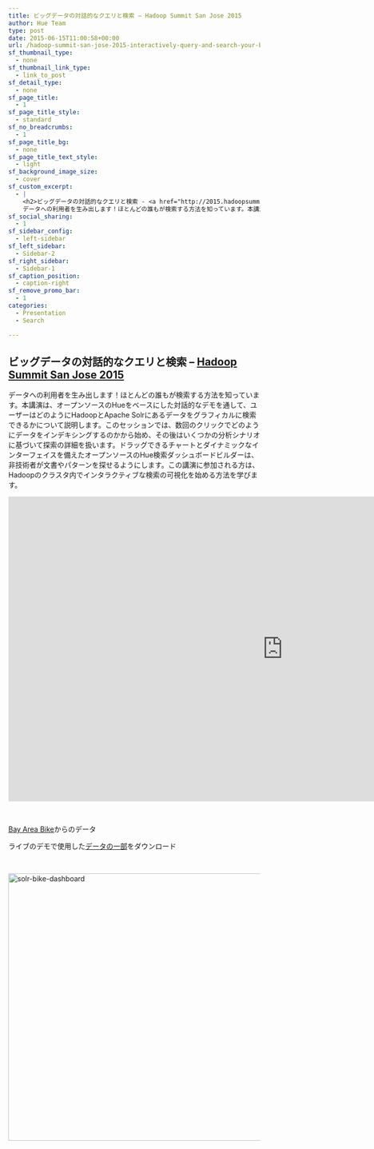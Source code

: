 ```yaml
---
title: ビッグデータの対話的なクエリと検索 – Hadoop Summit San Jose 2015
author: Hue Team
type: post
date: 2015-06-15T11:00:58+00:00
url: /hadoop-summit-san-jose-2015-interactively-query-and-search-your-big-data-2/
sf_thumbnail_type:
  - none
sf_thumbnail_link_type:
  - link_to_post
sf_detail_type:
  - none
sf_page_title:
  - 1
sf_page_title_style:
  - standard
sf_no_breadcrumbs:
  - 1
sf_page_title_bg:
  - none
sf_page_title_text_style:
  - light
sf_background_image_size:
  - cover
sf_custom_excerpt:
  - |
    <h2>ビッグデータの対話的なクエリと検索 - <a href="http://2015.hadoopsummit.org/san-jose/agenda/">Hadoop Summit San Jose 2015</a></h2>
    データへの利用者を生み出します！ほとんどの誰もが検索する方法を知っています。本講演は、オープンソースのHueをベースにした対話的なデモを通して、ユーザーはどのようにHadoopとApache Solrにあるデータをグラフィカルに検索できるかについて説明します
sf_social_sharing:
  - 1
sf_sidebar_config:
  - left-sidebar
sf_left_sidebar:
  - Sidebar-2
sf_right_sidebar:
  - Sidebar-1
sf_caption_position:
  - caption-right
sf_remove_promo_bar:
  - 1
categories:
  - Presentation
  - Search

---
```

## ビッグデータの対話的なクエリと検索 &#8211; [Hadoop Summit San Jose 2015][1]

データへの利用者を生み出します！ほとんどの誰もが検索する方法を知っています。本講演は、オープンソースのHueをベースにした対話的なデモを通して、ユーザーはどのようにHadoopとApache Solrにあるデータをグラフィカルに検索できるかについて説明します。このセッションでは、数回のクリックでどのようにデータをインデキシングするのかから始め、その後はいくつかの分析シナリオに基づいて探索の詳細を扱います。ドラッグできるチャートとダイナミックなインターフェイスを備えたオープンソースのHue検索ダッシュボードビルダーは、非技術者が文書やパターンを探せるようにします。この講演に参加される方は、Hadoopのクラスタ内でインタラクティブな検索の可視化を始める方法を学びます。

<iframe src="https://www.slideshare.net/slideshow/embed_code/key/4dCpOZ9bZRoPCw" width="1098" height="610" frameborder="0" marginwidth="0" marginheight="0" scrolling="no"></iframe>

&nbsp;

[Bay Area Bike][2]からのデータ

ライブのデモで使用した[データの一部][3]をダウンロード

&nbsp;

[<img class="aligncenter size-large wp-image-2687" src="https://cdn.gethue.com/uploads/2015/06/solr-bike-dashboard-1024x535.png" alt="solr-bike-dashboard" width="1024" height="535" data-wp-pid="2687" />][4]

&nbsp;

 [1]: http://2015.hadoopsummit.org/san-jose/agenda/
 [2]: http://www.bayareabikeshare.com/datachallenge
 [3]: https://www.dropbox.com/s/wgjxveywf6v4c6k/bikedata.clean.csv?dl=0
 [4]: https://cdn.gethue.com/uploads/2015/06/solr-bike-dashboard.png